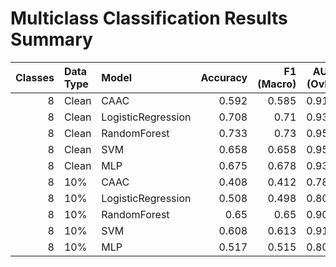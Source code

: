 # Multiclass Classification Results Summary

|   Classes | Data Type   | Model              |   Accuracy |   F1 (Macro) |   AUC (OvR) | Train Time   |
|----------:|:------------|:-------------------|-----------:|-------------:|------------:|:-------------|
|         8 | Clean       | CAAC               |      0.592 |        0.585 |       0.915 | 0.29s        |
|         8 | Clean       | LogisticRegression |      0.708 |        0.71  |       0.936 | 0.01s        |
|         8 | Clean       | RandomForest       |      0.733 |        0.73  |       0.952 | 0.08s        |
|         8 | Clean       | SVM                |      0.658 |        0.658 |       0.953 | 0.02s        |
|         8 | Clean       | MLP                |      0.675 |        0.678 |       0.935 | 0.07s        |
|         8 | 10%         | CAAC               |      0.408 |        0.412 |       0.788 | 0.17s        |
|         8 | 10%         | LogisticRegression |      0.508 |        0.498 |       0.802 | 0.00s        |
|         8 | 10%         | RandomForest       |      0.65  |        0.65  |       0.903 | 0.08s        |
|         8 | 10%         | SVM                |      0.608 |        0.613 |       0.912 | 0.02s        |
|         8 | 10%         | MLP                |      0.517 |        0.515 |       0.809 | 0.07s        |
